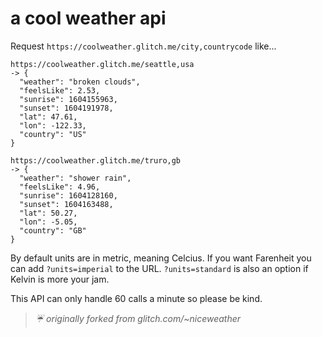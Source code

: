 # a cool weather api

Request `https://coolweather.glitch.me/city,countrycode` like...

```
https://coolweather.glitch.me/seattle,usa
-> {
  "weather": "broken clouds",
  "feelsLike": 2.53,
  "sunrise": 1604155963,
  "sunset": 1604191978,
  "lat": 47.61,
  "lon": -122.33,
  "country": "US"
}

https://coolweather.glitch.me/truro,gb
-> {
  "weather": "shower rain",
  "feelsLike": 4.96,
  "sunrise": 1604128160,
  "sunset": 1604163488,
  "lat": 50.27,
  "lon": -5.05,
  "country": "GB"
}
```

By default units are in metric, meaning Celcius.
If you want Farenheit you can add `?units=imperial` to the URL.
`?units=standard` is also an option if Kelvin is more your jam.

This API can only handle 60 calls a minute so please be kind.

> _☔️ originally forked from glitch.com/~niceweather_
